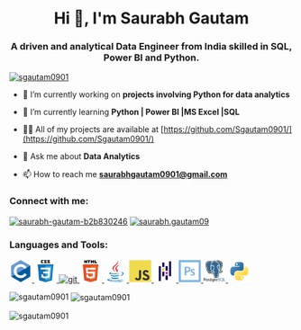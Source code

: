 <h1 align="center">Hi 👋, I'm Saurabh Gautam</h1>
<h3 align="center">A driven and analytical Data Engineer from India skilled in SQL, Power BI and Python.</h3>

<p align="left"> <a href="https://github.com/ryo-ma/github-profile-trophy"><img src="https://github-profile-trophy.vercel.app/?username=sgautam0901" alt="sgautam0901" /></a> </p>

- 🔭 I’m currently working on **projects involving Python for data analytics**

- 🌱 I’m currently learning **Python | Power BI |MS Excel |SQL**

- 👨‍💻 All of my projects are available at [https://github.com/Sgautam0901/](https://github.com/Sgautam0901/)

- 💬 Ask me about **Data Analytics**

- 📫 How to reach me **saurabhgautam0901@gmail.com**

<h3 align="left">Connect with me:</h3>
<p align="left">
<a href="https://linkedin.com/in/saurabh-gautam-b2b830246" target="blank"><img align="center" src="https://raw.githubusercontent.com/rahuldkjain/github-profile-readme-generator/master/src/images/icons/Social/linked-in-alt.svg" alt="saurabh-gautam-b2b830246" height="30" width="40" /></a>
<a href="https://instagram.com/saurabh.gautam09" target="blank"><img align="center" src="https://raw.githubusercontent.com/rahuldkjain/github-profile-readme-generator/master/src/images/icons/Social/instagram.svg" alt="saurabh.gautam09" height="30" width="40" /></a>
</p>

<h3 align="left">Languages and Tools:</h3>
<p align="left"> <a href="https://www.cprogramming.com/" target="_blank" rel="noreferrer"> <img src="https://raw.githubusercontent.com/devicons/devicon/master/icons/c/c-original.svg" alt="c" width="40" height="40"/> </a> <a href="https://www.w3schools.com/css/" target="_blank" rel="noreferrer"> <img src="https://raw.githubusercontent.com/devicons/devicon/master/icons/css3/css3-original-wordmark.svg" alt="css3" width="40" height="40"/> </a> <a href="https://git-scm.com/" target="_blank" rel="noreferrer"> <img src="https://www.vectorlogo.zone/logos/git-scm/git-scm-icon.svg" alt="git" width="40" height="40"/> </a> <a href="https://www.w3.org/html/" target="_blank" rel="noreferrer"> <img src="https://raw.githubusercontent.com/devicons/devicon/master/icons/html5/html5-original-wordmark.svg" alt="html5" width="40" height="40"/> </a> <a href="https://www.java.com" target="_blank" rel="noreferrer"> <img src="https://raw.githubusercontent.com/devicons/devicon/master/icons/java/java-original.svg" alt="java" width="40" height="40"/> </a> <a href="https://developer.mozilla.org/en-US/docs/Web/JavaScript" target="_blank" rel="noreferrer"> <img src="https://raw.githubusercontent.com/devicons/devicon/master/icons/javascript/javascript-original.svg" alt="javascript" width="40" height="40"/> </a> <a href="https://pandas.pydata.org/" target="_blank" rel="noreferrer"> <img src="https://raw.githubusercontent.com/devicons/devicon/2ae2a900d2f041da66e950e4d48052658d850630/icons/pandas/pandas-original.svg" alt="pandas" width="40" height="40"/> </a> <a href="https://www.photoshop.com/en" target="_blank" rel="noreferrer"> <img src="https://raw.githubusercontent.com/devicons/devicon/master/icons/photoshop/photoshop-line.svg" alt="photoshop" width="40" height="40"/> </a> <a href="https://www.postgresql.org" target="_blank" rel="noreferrer"> <img src="https://raw.githubusercontent.com/devicons/devicon/master/icons/postgresql/postgresql-original-wordmark.svg" alt="postgresql" width="40" height="40"/> </a> <a href="https://www.python.org" target="_blank" rel="noreferrer"> <img src="https://raw.githubusercontent.com/devicons/devicon/master/icons/python/python-original.svg" alt="python" width="40" height="40"/> </a> </p>

<p><img align="left" src="https://github-readme-stats.vercel.app/api/top-langs?username=sgautam0901&show_icons=true&locale=en&layout=compact" alt="sgautam0901" /></p>

<p>&nbsp;<img align="center" src="https://github-readme-stats.vercel.app/api?username=sgautam0901&show_icons=true&locale=en" alt="sgautam0901" /></p>

<p><img align="center" src="https://github-readme-streak-stats.herokuapp.com/?user=sgautam0901&" alt="sgautam0901" /></p>
